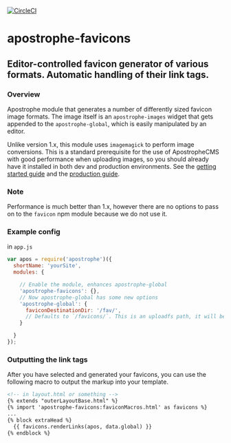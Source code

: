 [![CircleCI](https://circleci.com/gh/apostrophecms/apostrophe-3-upgrade-tools/tree/master.svg?style=svg)](https://circleci.com/gh/apostrophecms/apostrophe-3-upgrade-tools/tree/master)

# apostrophe-favicons
## Editor-controlled favicon generator of various formats. Automatic handling of their link tags.

### Overview

Apostrophe module that generates a number of differently sized favicon image formats. The image itself is an `apostrophe-images` widget that gets appended to the `apostrophe-global`, which is easily manipulated by an editor.

Unlike version 1.x, this module uses `imagemagick` to perform image conversions. This is a standard prerequisite for the use of ApostropheCMS with good performance when uploading images, so you should already have it installed in both dev and production environments. See the [getting started guide](https://docs.apostrophecms.org/apostrophe/getting-started/setting-up-your-environment#install-imagemagick) and the [production guide](https://docs.apostrophecms.org/apostrophe/apostrophe-devops/deployment/deployment).


### Note
Performance is much better than 1.x, however there are no options to pass on to the `favicon` npm module because we do not use it.

### Example config
in `app.js`

```js
var apos = require('apostrophe')({
  shortName: 'yourSite',
  modules: {

    // Enable the module, enhances apostrophe-global
    'apostrophe-favicons': {},
    // Now apostrophe-global has some new options
    'apostrophe-global': {
      faviconDestinationDir: '/fav/',
      // Defaults to `/favicons/`. This is an uploadfs path, it will become /uploads/favicons/ on a server
    }

  }
});
```
### Outputting the link tags
After you have selected and generated your favicons, you can use the following macro to output the markup into your template.

```html
<!-- in layout.html or something -->
{% extends "outerLayoutBase.html" %}
{% import 'apostrophe-favicons:faviconMacros.html' as favicons %}
...
{% block extraHead %}
  {{ favicons.renderLinks(apos, data.global) }}
{% endblock %}
```
